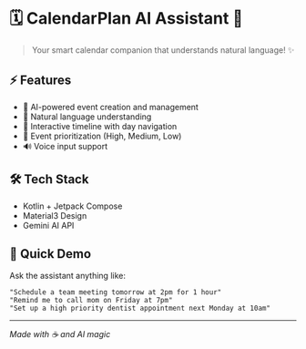 # 🗓️ CalendarPlan AI Assistant 🤖

> Your smart calendar companion that understands natural language! ✨

## ⚡ Features

- 🧠 AI-powered event creation and management
- 💬 Natural language understanding
- 🔄 Interactive timeline with day navigation
- 🎯 Event prioritization (High, Medium, Low)
- 🔊 Voice input support

## 🛠️ Tech Stack

- Kotlin + Jetpack Compose
- Material3 Design
- Gemini AI API

## 🚀 Quick Demo

Ask the assistant anything like:
```
"Schedule a team meeting tomorrow at 2pm for 1 hour"
"Remind me to call mom on Friday at 7pm"
"Set up a high priority dentist appointment next Monday at 10am"
```

---

*Made with ☕ and AI magic*
